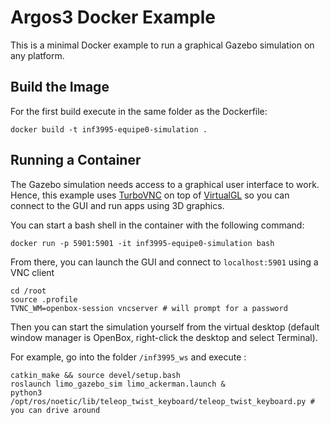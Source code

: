 # Argos3 Docker Example

This is a minimal Docker example to run a graphical Gazebo simulation on any
platform.

## Build the Image
For the first build execute in the same folder as the Dockerfile: 
```
docker build -t inf3995-equipe0-simulation .
```

## Running a Container

The Gazebo simulation needs access to a graphical user interface to work.
Hence, this example uses [TurboVNC](https://turbovnc.org) on top of [VirtualGL](https://virtualgl.org) so you can connect to the
GUI and run apps using 3D graphics.

You can start a bash shell in the container with the following command: 
```
docker run -p 5901:5901 -it inf3995-equipe0-simulation bash
```

From there, you can launch the GUI and connect to `localhost:5901` using a VNC client
```
cd /root
source .profile
TVNC_WM=openbox-session vncserver # will prompt for a password
```

Then you can start the simulation yourself from the virtual desktop (default
window manager is OpenBox, right-click the desktop and select Terminal).

For example, go into the folder `/inf3995_ws`
and execute :
```
catkin_make && source devel/setup.bash
roslaunch limo_gazebo_sim limo_ackerman.launch &
python3 /opt/ros/noetic/lib/teleop_twist_keyboard/teleop_twist_keyboard.py # you can drive around
```
